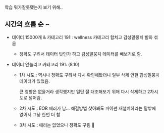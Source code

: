학습 뭐가잘못됐는지 보기 위해..

## 시간의 흐름 순 ~
* 데이터 15000개 & 카테고리 191 : wellness 카테고리 합치고 감성말뭉치 발화 섞음
  - 정확도 구려서 데이터 탓인가 하고 감성말뭉치 데이터를 빼보기로 함.

* 데이터 안늘리고 카테고리 191: (8.10)
  - 1차 시도 : 역시나 정확도 구려서 다시 확인해봤더니 일부 삭제 안한 감성말뭉치 데이터가 있었음.


    큰 영향은 없을거라 생각했지만 일단 잘 대조해보기 위해 다시 삭제하고 2차시도로 넘어감.
    
  - 2차 시도 : EOR 에러가 남... 해결방법 찾아봐도 파이썬 재설치하라는 말밖에 없어서 그냥 한번 더 함
  - 3차 시도 : 에러는 없었으나 정확도 구림 🤔
